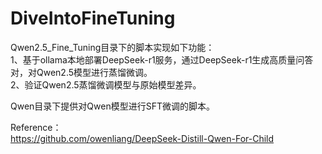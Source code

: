 # DiveIntoFineTuning

Qwen2.5_Fine_Tuning目录下的脚本实现如下功能：  
1、基于ollama本地部署DeepSeek-r1服务，通过DeepSeek-r1生成高质量问答对，对Qwen2.5模型进行蒸馏微调。  
2、验证Qwen2.5蒸馏微调模型与原始模型差异。  

Qwen目录下提供对Qwen模型进行SFT微调的脚本。  

Reference：  
https://github.com/owenliang/DeepSeek-Distill-Qwen-For-Child
